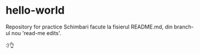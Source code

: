 # hello-world
Repository for practice
Schimbari facute la fisierul README.md, din branch-ul nou 'read-me edits'.

:)👌
